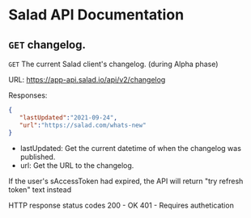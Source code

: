 # Salad API Documentation

## `GET` changelog.
`GET` The current Salad client's changelog. (during Alpha phase)

URL: https://app-api.salad.io/api/v2/changelog

Responses:
```json
{
   "lastUpdated":"2021-09-24",
   "url":"https://salad.com/whats-new"
}
```

* lastUpdated: Get the current datetime of when the changelog was published.
* url: Get the URL to the changelog.

If the user's sAccessToken had expired, the API will return "try refresh token" text instead

HTTP response status codes
200	- OK
401 - Requires authetication